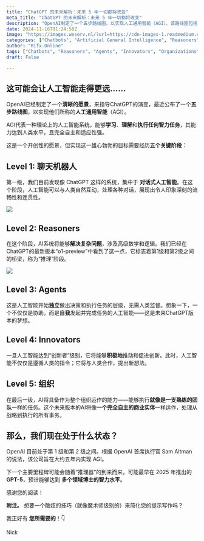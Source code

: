 ```yaml
---
title: "ChatGPT 的未来解析：未来 5 年一切都将改变"
meta_title: "ChatGPT 的未来解析：未来 5 年一切都将改变"
description: "OpenAI制定了一个五步路线图，以实现人工通用智能（AGI）。该路线图包括五个阶段：第一级为对话机器人，第二级为推理者，能够解决复杂问题；第三级为自主决策的代理；第四级为创新者，推动创新；第五级为组织，能像团队一样运作。目前，OpenAI处于第一级和第二级之间，预计在五年内实现AGI，下一步可能是2025年推出的GPT-5。"
date: 2024-11-16T01:24:58Z
image: "https://images.weserv.nl/?url=https://cdn-images-1.readmedium.com/v2/resize:fit:800/1*nCVwPhWiFZ_0lglxT4pDAw.jpeg"
categories: ["Chatbots", "Artificial General Intelligence", "Reasoners"]
author: "Rifx.Online"
tags: ["Chatbots", "Reasoners", "Agents", "Innovators", "Organizations"]
draft: False

---
```




## 这可能会让人工智能走得更远……



OpenAI已经制定了一个**清晰的愿景**，来指导ChatGPT的演变，最近公布了一个**五步路线图**，以实现他们所称的**人工通用智能**（AGI）。

AGI代表一种理论上的人工智能系统，能够**学习**、**理解**和**执行任何智力任务**，其能力达到人类水平，且完全自主和适应性强。

这是一个开创性的愿景，但实现这一雄心勃勃的目标需要经历**五个关键阶段**：

## Level 1: 聊天机器人

第一级，我们目前发现像 ChatGPT 这样的系统，集中于 **对话式人工智能**。在这个阶段，人工智能可以与人类自然互动，处理各种对话，展现出令人印象深刻的流畅性和连贯性。

![](https://images.weserv.nl/?url=https://cdn-images-1.readmedium.com/v2/resize:fit:800/1*ObzqCLMIIqpU9RK-TbTrfQ.png)

## Level 2: Reasoners

在这个阶段，AI系统将能够**解决复杂问题**，涉及高级数学和逻辑。我们已经在ChatGPT的最新版本“o1\-preview”中看到了这一点，它标志着第1级和第2级之间的桥梁，称为“推理”阶段。

![](https://images.weserv.nl/?url=https://cdn-images-1.readmedium.com/v2/resize:fit:800/1*B42LqC8ZDSaSYPX4yd3_Ng.png)

## Level 3: Agents

这是人工智能开始**独立**做出决策和执行任务的层级，无需人类监督。想象一下，一个不仅仅是协助，而是**自我**发起并完成任务的人工智能——这是未来ChatGPT版本的梦想。

## Level 4: Innovators

一旦人工智能达到“创新者”级别，它将能够**积极地**推动和促进创新。此时，人工智能不仅仅是遵循人类的指令；它将与人类合作，提出新想法。

## Level 5: 组织

在最后一级，AI将具备作为整个组织运作的能力——能够执行**就像是一支熟练的团队**一样的任务。这个未来版本的AI将像**一个完全自主的商业实体**一样运作，处理从战略到执行的所有事务。

## 那么，我们现在处于什么状态？

OpenAI 目前处于第 1 级和第 2 级之间。根据 OpenAI 首席执行官 Sam Altman 的说法，该公司旨在大约五年内实现 AGI。

下一个主要里程碑可能会随着“推理器”的到来而来，可能最早在 2025 年推出的 **GPT\-5**，预计能够达到 **多个领域博士的智力水平**。

感谢您的阅读！

**附注。** 想要一个酷炫的技巧（就像魔术师级别的）来简化您的提示写作吗？

我正好有 **您所需要的**！👇

Nick


